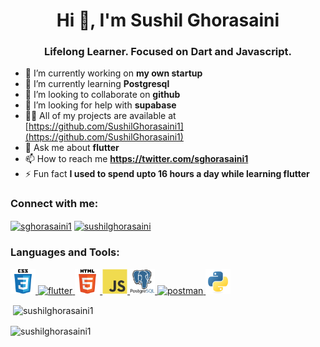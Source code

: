 <h1 align="center">Hi 👋, I'm Sushil Ghorasaini</h1>
<h3 align="center">Lifelong Learner. Focused on Dart and Javascript.</h3>

- 🔭 I’m currently working on **my own startup**
- 🌱 I’m currently learning **Postgresql**
- 👯 I’m looking to collaborate on **github**
- 🤝 I’m looking for help with **supabase**
- 👨‍💻 All of my projects are available at [https://github.com/SushilGhorasaini1](https://github.com/SushilGhorasaini1)
- 💬 Ask me about **flutter**
- 📫 How to reach me **https://twitter.com/sghorasaini1**
- ⚡ Fun fact **I used to spend upto 16 hours a day while learning flutter**

<h3 align="left">Connect with me:</h3>
<p align="left">
<a href="https://twitter.com/sghorasaini1" target="blank"><img align="center" src="https://raw.githubusercontent.com/rahuldkjain/github-profile-readme-generator/master/src/images/icons/Social/twitter.svg" alt="sghorasaini1" height="30" width="40" /></a>
<a href="https://linkedin.com/in/sushilghorasaini" target="blank"><img align="center" src="https://raw.githubusercontent.com/rahuldkjain/github-profile-readme-generator/master/src/images/icons/Social/linked-in-alt.svg" alt="sushilghorasaini" height="30" width="40" /></a>
</p>

<h3 align="left">Languages and Tools:</h3>
<p align="left"> <a href="https://www.w3schools.com/css/" target="_blank"> <img src="https://raw.githubusercontent.com/devicons/devicon/master/icons/css3/css3-original-wordmark.svg" alt="css3" width="40" height="40"/> </a> <a href="https://flutter.dev" target="_blank"> <img src="https://www.vectorlogo.zone/logos/flutterio/flutterio-icon.svg" alt="flutter" width="40" height="40"/> </a> <a href="https://www.w3.org/html/" target="_blank"> <img src="https://raw.githubusercontent.com/devicons/devicon/master/icons/html5/html5-original-wordmark.svg" alt="html5" width="40" height="40"/> </a> <a href="https://developer.mozilla.org/en-US/docs/Web/JavaScript" target="_blank"> <img src="https://raw.githubusercontent.com/devicons/devicon/master/icons/javascript/javascript-original.svg" alt="javascript" width="40" height="40"/> </a> <a href="https://www.postgresql.org" target="_blank"> <img src="https://raw.githubusercontent.com/devicons/devicon/master/icons/postgresql/postgresql-original-wordmark.svg" alt="postgresql" width="40" height="40"/> </a> <a href="https://postman.com" target="_blank"> <img src="https://www.vectorlogo.zone/logos/getpostman/getpostman-icon.svg" alt="postman" width="40" height="40"/> </a> <a href="https://www.python.org" target="_blank"> <img src="https://raw.githubusercontent.com/devicons/devicon/master/icons/python/python-original.svg" alt="python" width="40" height="40"/> </a> </p>

<p>&nbsp;<img align="center" src="https://github-readme-stats.vercel.app/api?username=sushilghorasaini1&show_icons=true&locale=en" alt="sushilghorasaini1" /></p>

<p><img align="center" src="https://github-readme-streak-stats.herokuapp.com/?user=sushilghorasaini1&" alt="sushilghorasaini1" /></p>

